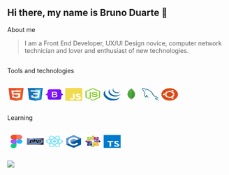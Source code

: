 ## Hi there, my name is Bruno Duarte 👋

About me
> I am a Front End Developer, UX/UI Design novice, computer network technician and lover and enthusiast of new technologies.

##

Tools and technologies

<div style="display: inline_block"><br>
  <img align="center" alt="Bruno-HTML" height="30" width="40" src="https://raw.githubusercontent.com/devicons/devicon/master/icons/html5/html5-original.svg">
  <img align="center" alt="Bruno-CSS" height="30" width="40" src="https://raw.githubusercontent.com/devicons/devicon/master/icons/css3/css3-original.svg">
  <img align="center" alt="Bruno-Bs" height="30" width="40" src="https://raw.githubusercontent.com/devicons/devicon/master/icons/bootstrap/bootstrap-original.svg">
  <img align="center" alt="Bruno-Js" height="30" width="40" src="https://raw.githubusercontent.com/devicons/devicon/master/icons/javascript/javascript-plain.svg">
  <img align="center" alt="Bruno-Nj" height="30" width="40" src="https://raw.githubusercontent.com/devicons/devicon/master/icons/nodejs/nodejs-plain.svg">
  <img align="center" alt="Bruno-Jq" height="30" width="40" src="https://raw.githubusercontent.com/devicons/devicon/master/icons/jquery/jquery-original.svg">
  <img align="center" alt="Bruno-Mdb" height="30" width="40" src="https://raw.githubusercontent.com/devicons/devicon/master/icons/mongodb/mongodb-original.svg">
  <img align="center" alt="Bruno-Mysql" height="30" width="40" src="https://raw.githubusercontent.com/devicons/devicon/master/icons/mysql/mysql-original.svg">
  <img align="center" alt="Bruno-Ubuntu" height="30" width="40" src="https://raw.githubusercontent.com/devicons/devicon/master/icons/ubuntu/ubuntu-plain.svg">
</div>

##

Learning

<div style="display: inline_block"><br>
  <img align="center" alt="Bruno-Java" height="30" width="40" src="https://raw.githubusercontent.com/devicons/devicon/master/icons/figma/figma-original.svg">
  <img align="center" alt="Bruno-Php" height="30" width="40" src="https://raw.githubusercontent.com/devicons/devicon/master/icons/php/php-original.svg">
  <img align="center" alt="Bruno-RJ" height="30" width="40" src="https://raw.githubusercontent.com/devicons/devicon/master/icons/react/react-original.svg">
  <img align="center" alt="Bruno-Bs" height="30" width="40" src="https://raw.githubusercontent.com/devicons/devicon/master/icons/c/c-original.svg">
  <img align="center" alt="Bruno-Js" height="30" width="40" src="https://raw.githubusercontent.com/devicons/devicon/master/icons/centos/centos-original.svg"> 
  <img align="center" alt="Bruno-Js" height="30" width="40" src="https://raw.githubusercontent.com/devicons/devicon/master/icons/typescript/typescript-plain.svg"> 
</div>

##

<div >
  <img height="175em" src="https://github-readme-stats.vercel.app/api?username=Brunodkali&show_icons=true&theme=dark&include_all_commits=true&count_private=true"/>
</div>
